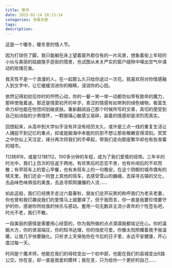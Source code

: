 ```yaml
---
title: 情书
date: 2015-02-14 20:13:14
categories: 专属天使
tags: 
description: 
---
```


这是一个暖冬，暖冬里的情人节。

因为打球伤了脚，我只能躺在床上望着窗外那仅有的一片风景，想象着街上年轻的小伙与美丽的姑娘挽手逛街的情景，也试图从未关严实的窗户缝隙中嗅出空气中涌动的玫瑰花香。

我天性不是一个浪漫的人，在一起那么久只给你送过一次花。我喜欢将对你情感融入到文字中，让它缓缓流进你的眼睛，浸润你的心田。

依然记得初初见你时的怦然心动，你的一颦一笑一举一动都仿似带有致命的魔力，那样使我着迷。那还是情窦初开的年岁，青涩的情感有如带刺的绿色植物，极富生命力却也能在恍惚间划破皮肤。重新翻阅自己那个时候所写的文章，真切的感受到自己如诗般的少男情怀，一颗玻璃心敏感又易碎，装着的情感却是浓烈而真实。

回想起来，从高中到大学似乎没有并没有经历太久，或许是三点一线的重复生活让人捕捉不到记忆的重点，抑或是脑海中本能的抗拒不想让那些稚嫩变得深刻。冥冥之中仿似上天注定，缘分再次将我们的手牵起，带我们走向那座繁华却也有些发霉的城市。

112转816，或是121转112。100多分钟的车程，成为了我们爱情的纽带。三年半的时光中，我们上百次的往返于两地，有欢笑后的恋恋不舍，也有吵闹后的不欢而散；有早班车上的爱心早餐，也有末班车上的一句晚安。在这个阴郁的城市偶有的晴天里，我们还会一同登上其他的班车，去感受雪山的巍峨，去探寻古镇的文化，去品味色味俱佳的美食，去追寻熙熙攘攘的人流……

如此这般，我们已经携手走过六载春秋，朋友们总开玩笑的称呼我们为老夫老妻，你也曾和我打趣说我们的爱情马上就要痒了。但于我而言，你一直是我要珍惜要守护的你，感谢你所给我的快乐与感动。套用一句无数非主流小青年的个性签名吧，时光不老，我们不散。

一段美丽的感情是需要用心经营的，你为我所做的点点滴滴我都铭记在心。你的温婉大方，你的贤淑端庄，你的知书达理，你的俏皮可爱。你像太阳照耀着我予我温暖，让我几乎快要融化。只祈求上天保佑你在今后的日子里，永远平安健康，开心度过每一天。

时间是个魔术师，他能在我们的母校变出一个初中部，也能在我们的县城变出6路公交。你在变，却一直是我爱的模样；我在变，只为给你一个更好的自己……